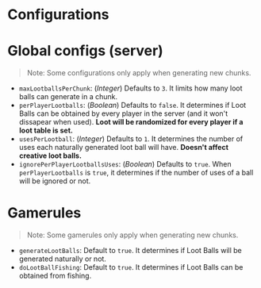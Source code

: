 # Configurations

# Global configs (server)
> Note: Some configurations only apply when generating new chunks.
- ```maxLootballsPerChunk```: (_Integer_) Defaults to ```3```. It limits how many loot balls can generate in a chunk.
- ```perPlayerLootballs```: (_Boolean_) Defaults to ```false```. It determines if Loot Balls
  can be obtained by every player in the server (and it won't dissapear when used). **Loot will be randomized for every player if a loot table is set.**
- ```usesPerLootball```: (_Integer_) Defaults to ```1```. It determines the number of uses each naturally generated loot ball will have. **Doesn't affect creative loot balls.**
- ```ignorePerPlayerLootballsUses```: (_Boolean_) Defaults to ```true```. When ```perPlayerLootballs``` is ```true```, it determines if the number of uses of a ball will be ignored or not.

# Gamerules
> Note: Some gamerules only apply when generating new chunks.
- ```generateLootBalls```: Default to ```true```. It determines if
  Loot Balls will be generated naturally or not.
- ```doLootBallFishing```: Default to ```true```. It determines if Loot Balls
  can be obtained from fishing.